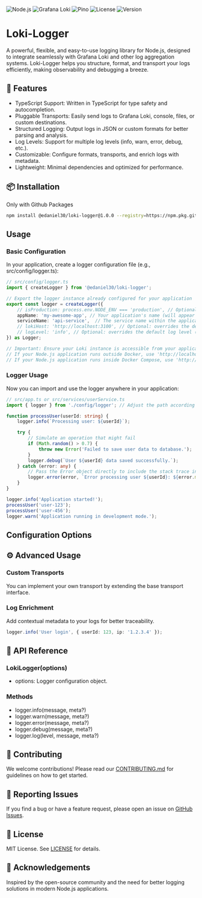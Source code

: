 

![Node.js](https://img.shields.io/badge/Node.js-43853D?style=for-the-badge&logo=node.js&logoColor=white)
![Grafana Loki](https://img.shields.io/badge/Grafana_Loki-0099FF?style=for-the-badge&logo=grafana-loki&logoColor=white)
![Pino](https://img.shields.io/badge/Pino-424242?style=for-the-badge&logo=pino&logoColor=white)
![License](https://img.shields.io/badge/License-MIT-yellow.svg?style=for-the-badge)
![Version](https://img.shields.io/badge/Version-1.0.0-blue.svg?style=for-the-badge)

# Loki-Logger
A powerful, flexible, and easy-to-use logging library for Node.js, designed to integrate seamlessly with Grafana Loki and other log aggregation systems. Loki-Logger helps you structure, format, and transport your logs efficiently, making observability and debugging a breeze.

## 🚀 Features
- TypeScript Support: Written in TypeScript for type safety and autocompletion.
- Pluggable Transports: Easily send logs to Grafana Loki, console, files, or custom destinations.
- Structured Logging: Output logs in JSON or custom formats for better parsing and analysis.
- Log Levels: Support for multiple log levels (info, warn, error, debug, etc.).
- Customizable: Configure formats, transports, and enrich logs with metadata.
- Lightweight: Minimal dependencies and optimized for performance.

## 📦 Installation
Only with Github Packages
```bash
npm install @edaniel30/loki-logger@1.0.0 --registry=https://npm.pkg.github.com/
```

## Usage
### Basic Configuration
In your application, create a logger configuration file (e.g., src/config/logger.ts):
```ts
// src/config/logger.ts
import { createLogger } from '@edaniel30/loki-logger';

// Export the logger instance already configured for your application
export const logger = createLogger({
    // isProduction: process.env.NODE_ENV === 'production', // Optional: if you want to force the mode
    appName: 'my-awesome-app', // Your application's name (will appear as a label in Loki)
    serviceName: 'api-service',  // The service name within the application (label in Loki)
    // lokiHost: 'http://localhost:3100', // Optional: overrides the default Loki host
    // logLevel: 'info', // Optional: overrides the default log level (debug)
}) as Logger;

// Important: Ensure your Loki instance is accessible from your application.
// If your Node.js application runs outside Docker, use 'http://localhost:3100'.
// If your Node.js application runs inside Docker Compose, use 'http://loki:3100' (if 'loki' is your Loki service name).
```
### Logger Usage
Now you can import and use the logger anywhere in your application:
```ts
// src/app.ts or src/services/userService.ts
import { logger } from './config/logger'; // Adjust the path according to your logger.ts file location

function processUser(userId: string) {
    logger.info(`Processing user: ${userId}`);

    try {
        // Simulate an operation that might fail
        if (Math.random() > 0.7) {
            throw new Error('Failed to save user data to database.');
        }
        logger.debug(`User ${userId} data saved successfully.`);
    } catch (error: any) {
        // Pass the Error object directly to include the stack trace in Loki
        logger.error(error, `Error processing user ${userId}: ${error.message}`);
    }
}

logger.info('Application started!');
processUser('user-123');
processUser('user-456');
logger.warn('Application running in development mode.');
```

## Configuration Options

## ⚙️ Advanced Usage
### Custom Transports
You can implement your own transport by extending the base transport interface.
### Log Enrichment
Add contextual metadata to your logs for better traceability.
```ts
logger.info('User login', { userId: 123, ip: '1.2.3.4' });
```

## 📑 API Reference
### LokiLogger(options)
- options: Logger configuration object.

### Methods
- logger.info(message, meta?)
- logger.warn(message, meta?)
- logger.error(message, meta?)
- logger.debug(message, meta?)
- logger.log(level, message, meta?)

## 🤝 Contributing
We welcome contributions! Please read our [CONTRIBUTING.md](CONTRIBUTING.md) for guidelines on how to get started.

## 🐞 Reporting Issues
If you find a bug or have a feature request, please open an issue on [GitHub Issues](https://github.com/edaniel30/loki-logger/issues).


## 📄 License
MIT License. See [LICENSE](LICENSE) for details.


## 🙏 Acknowledgements
Inspired by the open-source community and the need for better logging solutions in modern Node.js applications.
